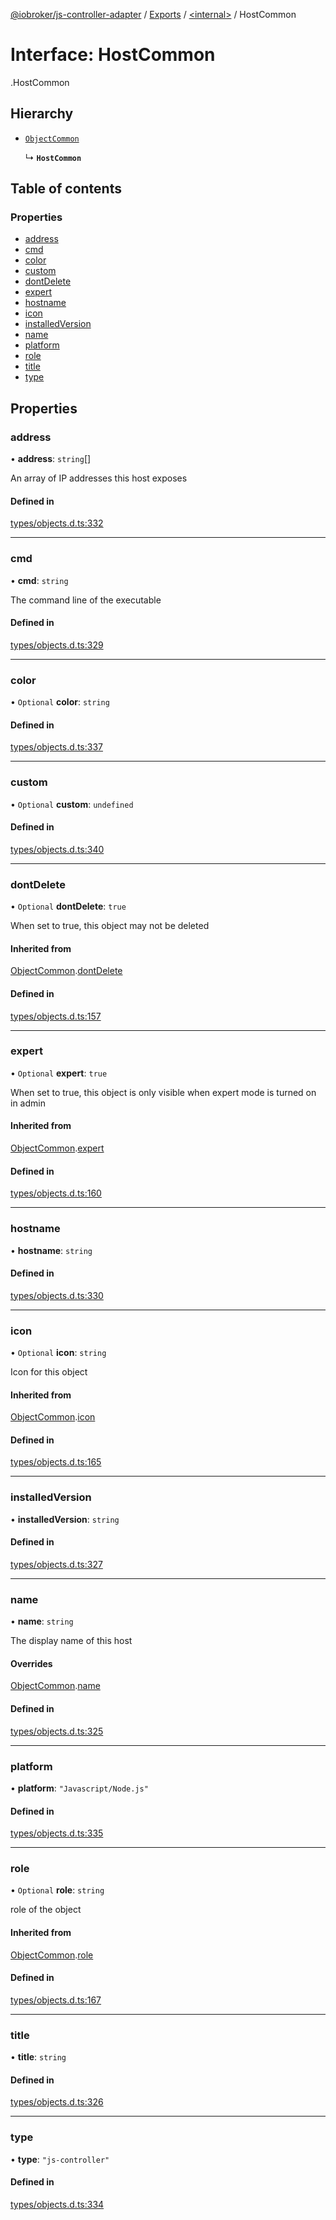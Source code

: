 [@iobroker/js-controller-adapter](../README.md) / [Exports](../modules.md) / [<internal\>](../modules/internal_.md) / HostCommon

# Interface: HostCommon

[<internal>](../modules/internal_.md).HostCommon

## Hierarchy

- [`ObjectCommon`](internal_.ObjectCommon.md)

  ↳ **`HostCommon`**

## Table of contents

### Properties

- [address](internal_.HostCommon.md#address)
- [cmd](internal_.HostCommon.md#cmd)
- [color](internal_.HostCommon.md#color)
- [custom](internal_.HostCommon.md#custom)
- [dontDelete](internal_.HostCommon.md#dontdelete)
- [expert](internal_.HostCommon.md#expert)
- [hostname](internal_.HostCommon.md#hostname)
- [icon](internal_.HostCommon.md#icon)
- [installedVersion](internal_.HostCommon.md#installedversion)
- [name](internal_.HostCommon.md#name)
- [platform](internal_.HostCommon.md#platform)
- [role](internal_.HostCommon.md#role)
- [title](internal_.HostCommon.md#title)
- [type](internal_.HostCommon.md#type)

## Properties

### address

• **address**: `string`[]

An array of IP addresses this host exposes

#### Defined in

[types/objects.d.ts:332](https://github.com/ioBroker/ioBroker.js-controller/blob/a0c54039/packages/types/objects.d.ts#L332)

___

### cmd

• **cmd**: `string`

The command line of the executable

#### Defined in

[types/objects.d.ts:329](https://github.com/ioBroker/ioBroker.js-controller/blob/a0c54039/packages/types/objects.d.ts#L329)

___

### color

• `Optional` **color**: `string`

#### Defined in

[types/objects.d.ts:337](https://github.com/ioBroker/ioBroker.js-controller/blob/a0c54039/packages/types/objects.d.ts#L337)

___

### custom

• `Optional` **custom**: `undefined`

#### Defined in

[types/objects.d.ts:340](https://github.com/ioBroker/ioBroker.js-controller/blob/a0c54039/packages/types/objects.d.ts#L340)

___

### dontDelete

• `Optional` **dontDelete**: ``true``

When set to true, this object may not be deleted

#### Inherited from

[ObjectCommon](internal_.ObjectCommon.md).[dontDelete](internal_.ObjectCommon.md#dontdelete)

#### Defined in

[types/objects.d.ts:157](https://github.com/ioBroker/ioBroker.js-controller/blob/a0c54039/packages/types/objects.d.ts#L157)

___

### expert

• `Optional` **expert**: ``true``

When set to true, this object is only visible when expert mode is turned on in admin

#### Inherited from

[ObjectCommon](internal_.ObjectCommon.md).[expert](internal_.ObjectCommon.md#expert)

#### Defined in

[types/objects.d.ts:160](https://github.com/ioBroker/ioBroker.js-controller/blob/a0c54039/packages/types/objects.d.ts#L160)

___

### hostname

• **hostname**: `string`

#### Defined in

[types/objects.d.ts:330](https://github.com/ioBroker/ioBroker.js-controller/blob/a0c54039/packages/types/objects.d.ts#L330)

___

### icon

• `Optional` **icon**: `string`

Icon for this object

#### Inherited from

[ObjectCommon](internal_.ObjectCommon.md).[icon](internal_.ObjectCommon.md#icon)

#### Defined in

[types/objects.d.ts:165](https://github.com/ioBroker/ioBroker.js-controller/blob/a0c54039/packages/types/objects.d.ts#L165)

___

### installedVersion

• **installedVersion**: `string`

#### Defined in

[types/objects.d.ts:327](https://github.com/ioBroker/ioBroker.js-controller/blob/a0c54039/packages/types/objects.d.ts#L327)

___

### name

• **name**: `string`

The display name of this host

#### Overrides

[ObjectCommon](internal_.ObjectCommon.md).[name](internal_.ObjectCommon.md#name)

#### Defined in

[types/objects.d.ts:325](https://github.com/ioBroker/ioBroker.js-controller/blob/a0c54039/packages/types/objects.d.ts#L325)

___

### platform

• **platform**: ``"Javascript/Node.js"``

#### Defined in

[types/objects.d.ts:335](https://github.com/ioBroker/ioBroker.js-controller/blob/a0c54039/packages/types/objects.d.ts#L335)

___

### role

• `Optional` **role**: `string`

role of the object

#### Inherited from

[ObjectCommon](internal_.ObjectCommon.md).[role](internal_.ObjectCommon.md#role)

#### Defined in

[types/objects.d.ts:167](https://github.com/ioBroker/ioBroker.js-controller/blob/a0c54039/packages/types/objects.d.ts#L167)

___

### title

• **title**: `string`

#### Defined in

[types/objects.d.ts:326](https://github.com/ioBroker/ioBroker.js-controller/blob/a0c54039/packages/types/objects.d.ts#L326)

___

### type

• **type**: ``"js-controller"``

#### Defined in

[types/objects.d.ts:334](https://github.com/ioBroker/ioBroker.js-controller/blob/a0c54039/packages/types/objects.d.ts#L334)
